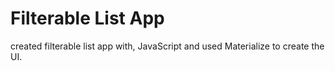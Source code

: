 # Filterable List App

created filterable list app with, JavaScript and used Materialize to create the UI.
